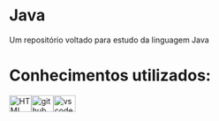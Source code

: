 # Java
Um repositório voltado para estudo da linguagem Java

# Conhecimentos utilizados:
<div style="display: flex;">
  <img src="https://raw.githubusercontent.com/devicons/devicon/master/icons/cpp/cpp-original.svg" alt="HTML" height="30" width="40">
  <img src="https://cdn.jsdelivr.net/gh/devicons/devicon/icons/github/github-original.svg" alt="github" height="30" width="40">
  <img src="https://cdn.jsdelivr.net/gh/devicons/devicon/icons/vscode/vscode-original.svg" alt="vscode" height="30" width="40">
</div>
